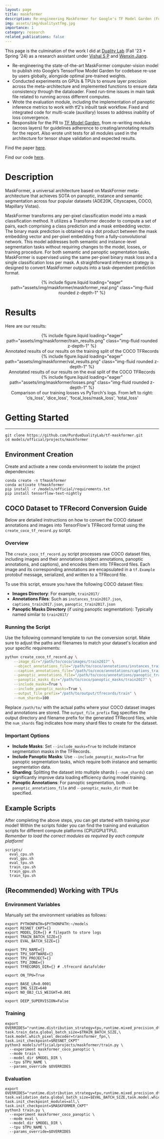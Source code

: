 ```yaml
---
layout: page
title: maskformer
description: Re-engineering MaskFormer for Google's TF Model Garden (Funded) 🚀
img: assets/img/dualityxtfmg.jpg
importance: 1
category: research
related_publications: false 
---
```


This page is the culmination of the work I did at [Duality Lab](https://github.com/PurdueDualityLab/tf-maskformer) (Fall '23 + Spring '24) as a research assistant under [Vishal S P](https://www.linkedin.com/in/vishalsp/) and [Wenxin Jiang](https://wenxin-jiang.github.io/cv/).

* Re-engineering the state-of-the-art MaskFormer computer-vision model to publish into Google’s TensorFlow Model Garden for codebase re-use by users globally, alongside optimal pre-trained weights.
* Conducted experiments on GPUs & TPUs to ensure layer precision across the meta-architecture and implemented functions to ensure data consistency through the dataloader. Fixed run-time issues in main task file related to running across different computes. 
* Wrote the evaluation module, including the implementation of panoptic inference metrics to work with tf2's inbuilt task workflow. Fixed and integrated code for multi-scale (auxillary) losses to address inability of loss convergence. 
* Responsible for the PR to [TF Model Garden](https://github.com/tensorflow/models), from re-writing modules (across layers) for guidelines adherence to creating/annotating results for the report. Also wrote unit tests for all modules used in the architecture for tensor shape validation and expected results. 

Find the paper [here]().

Find our code [here](https://github.com/PurdueDualityLab/tf-maskformer/tree/PR_Draft/models/official/projects/maskformer).

# Description

MaskFormer, a universal architecture based on MaskFormer meta-architecture that achieves SOTA on panoptic, instance and semantic segmentation across four popular datasets (ADE20K, Cityscapes, COCO, Mapillary Vistas).

MaskFormer transforms any per-pixel classification model into a mask classification method. It utilizes a Transformer decoder to compute a set of pairs, each comprising a class prediction and a mask embedding vector. The binary mask prediction is obtained via a dot product between the mask embedding vector and per-pixel embedding from a fully-convolutional network. This model addresses both semantic and instance-level segmentation tasks without requiring changes to the model, losses, or training procedure. For both semantic and panoptic segmentation tasks, MaskFormer is supervised using the same per-pixel binary mask loss and a single classification loss per mask. A straightforward inference strategy is designed to convert MaskFormer outputs into a task-dependent prediction format.

<p align="center">
{% include figure.liquid loading="eager" path="assets/img/maskformer/maskformer_real.png" class="img-fluid rounded z-depth-1" %}
</p>



# Results 

Here are our results: 

<div align="center">
{% include figure.liquid loading="eager" path="assets/img/maskformer/train_results.png" class="img-fluid rounded z-depth-1" %}
<div class="caption">
    Annotated results of our results on the training split of the COCO TFRecords
</div>
{% include figure.liquid loading="eager" path="assets/img/maskformer/val_results.png" class="img-fluid rounded z-depth-1" %}
<div class="caption">
    Annotated results of our results on the eval split of the COCO TFRecords
</div>
{% include figure.liquid loading="eager" path="assets/img/maskformer/losses.png" class="img-fluid rounded z-depth-1" %}
<div class="caption">
  Comparison of our training losses vs PyTorch's logs. From left to right: 'cls_loss', 'dice_loss', 'focal_loss/mask_loss', 'total_loss'
</div>
</div>

# Getting Started
---

```
git clone https://github.com/PurdueDualityLab/tf-maskformer.git
cd models/official/projects/maskformer
```

## Environment Creation
Create and activate a new conda environment to isolate the project dependencies:
```
conda create -n tfmaskformer
conda activate tfmaskformer
pip install -r /models/official/requirements.txt
pip install tensorflow-text-nightly
```

## COCO Dataset to TFRecord Conversion Guide

Below are detailed instructions on how to convert the COCO dataset annotations and images into TensorFlow's TFRecord format using the `create_coco_tf_record.py` script. 

### Overview

The `create_coco_tf_record.py` script processes raw COCO dataset files, including images and their annotations (object annotations, panoptic annotations, and captions), and encodes them into TFRecord files. Each image and its corresponding annotations are encapsulated in a `tf.Example` protobuf message, serialized, and written to a TFRecord file.

To use this script, ensure you have the following COCO dataset files:
- **Images Directory**: For example, `train2017/`
- **Annotations Files**: Such as `instances_train2017.json`, `captions_train2017.json`, `panoptic_train2017.json`
- **Panoptic Masks Directory** (if using panoptic segmentation): Typically named similar to `train2017/`

### Running the Script

Use the following command template to run the conversion script. Make sure to adjust the paths and filenames to match your dataset's location and your specific requirements:

```bash
python create_coco_tf_record.py \
    --image_dir="/path/to/coco/images/train2017" \
    --object_annotations_file="/path/to/coco/annotations/instances_train2017.json" \
    --caption_annotations_file="/path/to/coco/annotations/captions_train2017.json" \
    --panoptic_annotations_file="/path/to/coco/annotations/panoptic_train2017.json" \
    --panoptic_masks_dir="/path/to/coco/panoptic_masks/train2017" \
    --include_masks=True \
    --include_panoptic_masks=True \
    --output_file_prefix="/path/to/output/tfrecords/train" \
    --num_shards=100
```

Replace `/path/to/` with the actual paths where your COCO dataset images and annotations are stored. The `output_file_prefix` flag specifies the output directory and filename prefix for the generated TFRecord files, while the `num_shards` flag indicates how many shard files to create for the dataset.

### Important Options

- **Include Masks**: Set `--include_masks=True` to include instance segmentation masks in the TFRecords. 
- **Include Panoptic Masks**: Use `--include_panoptic_masks=True` for panoptic segmentation tasks, which require both instance and semantic segmentation data.
- **Sharding**: Splitting the dataset into multiple shards (`--num_shards`) can significantly improve data loading efficiency during model training.
- **Panoptic Annotations**: For panoptic segmentation, both `--panoptic_annotations_file` and `--panoptic_masks_dir` must be specified.


## Example Scripts 
After completing the above steps, you can get started with training your model! Within the scripts folder you can find the training and evaluation scripts for different compute platforms (CPU/GPU/TPU).  
*Remember to load the correct modules as required by each compute platform!*

```
scripts/
  eval_cpu.sh
  eval_gpu.sh
  eval_tpu.sh
  train_cpu.sh
  train_gpu.sh
  train_tpu.sh
```

## (Recommended) Working with TPUs

### Environment Variables 
Manually set the environment variables as follows:
```
export PYTHONPATH=$PYTHONPATH:~/models
export RESNET_CKPT={}
export MODEL_DIR={} # filepath to store logs
export TRAIN_BATCH_SIZE={}
export EVAL_BATCH_SIZE={}

export TPU_NAME={}
export TPU_SOFTWARE={}
export TPU_PROJECT={}
export TPU_ZONE={}
export TFRECORDS_DIR={} # .tfrecord datafolder

export ON_TPU=True 

export BASE_LR=0.0001
export IMG_SIZE=640
export NO_OBJ_CLS_WEIGHT=0.001

export DEEP_SUPERVISION=False 
```

### Training 
```
export OVERRIDES="runtime.distribution_strategy=tpu,runtime.mixed_precision_dtype=float32,\
task.train_data.global_batch_size=$TRAIN_BATCH_SIZE,\
task.model.which_pixel_decoder=transformer_fpn,\
task.init_checkpoint=$RESNET_CKPT"
python3 models/official/projects/maskformer/train.py \
  --experiment maskformer_coco_panoptic \
  --mode train \
  --model_dir $MODEL_DIR \
  --tpu $TPU_NAME \
  --params_override $OVERRIDES
```

### Evaluation 
```
export OVERRIDES="runtime.distribution_strategy=tpu,runtime.mixed_precision_dtype=float32,\
task.validation_data.global_batch_size=$EVAL_BATCH_SIZE,task.model.which_pixel_decoder=transformer_fpn,\
task.init_checkpoint_modules=all,\
task.init_checkpoint=$MASKFORMER_CKPT"
python3 train.py \
  --experiment maskformer_coco_panoptic \
  --mode eval \
  --model_dir $MODEL_DIR \
  --tpu $TPU_NAME \
  --params_override=$OVERRIDES
```


